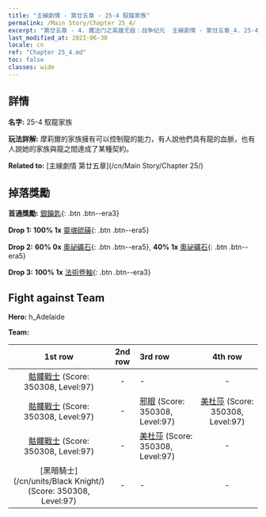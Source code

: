 ```yaml
---
title: "主線劇情 - 第廿五章 - 25-4 馭龍家族"
permalink: /Main Story/Chapter 25_4/
excerpt: "第廿五章 - 4. 魔法门之英雄无敌：战争纪元  主線劇情 - 第廿五章_4. 25-4 馭龍家族"
last_modified_at: 2021-06-30
locale: cn
ref: "Chapter 25_4.md"
toc: false
classes: wide
---
```


## 詳情

 **名字:** 25-4 馭龍家族

 **玩法詳解:** 摩莉爾的家族擁有可以控制龍的能力，有人說他們具有龍的血脈，也有人說她的家族與龍之間達成了某種契約。

 **Related to:** [主線劇情 第廿五章](/cn/Main Story/Chapter 25/)

## 掉落獎勵

 **首通獎勵:** [銀鑰匙](/cn/Items/con_693/){: .btn .btn--era3}

 **Drop 1:** **100% 1x** [靈魂硫磺](/cn/Items/mat_85/){: .btn .btn--era5}

 **Drop 2:** **60% 0x** [奧祕礦石](/cn/Items/mat_75/){: .btn .btn--era5}, **40% 1x** [奧祕礦石](/cn/Items/mat_75/){: .btn .btn--era5}

 **Drop 3:** **100% 1x** [法術卷軸](/cn/Items/con_694/){: .btn .btn--era3}


## Fight against Team
 **Hero:** h_Adelaide

 **Team:**


  | 1st row | 2nd row | 3rd row | 4th row |
  |:----:|:----:|:----|:----:|
  | [骷髏戰士](/cn/units/Skeleton/) (Score: 350308, Level:97)  | - | - | - |
  | [骷髏戰士](/cn/units/Skeleton/) (Score: 350308, Level:97)  | - | [邪眼](/cn/units/Beholder/) (Score: 350308, Level:97)  | [美杜莎](/cn/units/Medusa/) (Score: 350308, Level:97)  |
  | [骷髏戰士](/cn/units/Skeleton/) (Score: 350308, Level:97)  | - | [美杜莎](/cn/units/Medusa/) (Score: 350308, Level:97)  | - |
  | [黑暗騎士](/cn/units/Black Knight/) (Score: 350308, Level:97)  | - | - | - |


